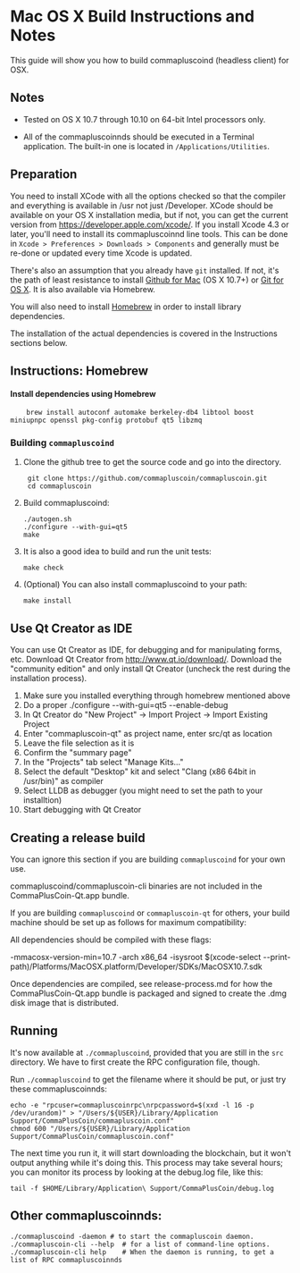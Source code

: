 Mac OS X Build Instructions and Notes
====================================
This guide will show you how to build commapluscoind (headless client) for OSX.

Notes
-----

* Tested on OS X 10.7 through 10.10 on 64-bit Intel processors only.

* All of the commapluscoinnds should be executed in a Terminal application. The
built-in one is located in `/Applications/Utilities`.

Preparation
-----------

You need to install XCode with all the options checked so that the compiler
and everything is available in /usr not just /Developer. XCode should be
available on your OS X installation media, but if not, you can get the
current version from https://developer.apple.com/xcode/. If you install
Xcode 4.3 or later, you'll need to install its commapluscoinnd line tools. This can
be done in `Xcode > Preferences > Downloads > Components` and generally must
be re-done or updated every time Xcode is updated.

There's also an assumption that you already have `git` installed. If
not, it's the path of least resistance to install [Github for Mac](https://mac.github.com/)
(OS X 10.7+) or
[Git for OS X](https://code.google.com/p/git-osx-installer/). It is also
available via Homebrew.

You will also need to install [Homebrew](http://brew.sh) in order to install library
dependencies.

The installation of the actual dependencies is covered in the Instructions
sections below.

Instructions: Homebrew
----------------------

#### Install dependencies using Homebrew

        brew install autoconf automake berkeley-db4 libtool boost miniupnpc openssl pkg-config protobuf qt5 libzmq

### Building `commapluscoind`

1. Clone the github tree to get the source code and go into the directory.

        git clone https://github.com/commapluscoin/commapluscoin.git
        cd commapluscoin

2.  Build commapluscoind:

        ./autogen.sh
        ./configure --with-gui=qt5
        make

3.  It is also a good idea to build and run the unit tests:

        make check

4.  (Optional) You can also install commapluscoind to your path:

        make install

Use Qt Creator as IDE
------------------------
You can use Qt Creator as IDE, for debugging and for manipulating forms, etc.
Download Qt Creator from http://www.qt.io/download/. Download the "community edition" and only install Qt Creator (uncheck the rest during the installation process).

1. Make sure you installed everything through homebrew mentioned above
2. Do a proper ./configure --with-gui=qt5 --enable-debug
3. In Qt Creator do "New Project" -> Import Project -> Import Existing Project
4. Enter "commapluscoin-qt" as project name, enter src/qt as location
5. Leave the file selection as it is
6. Confirm the "summary page"
7. In the "Projects" tab select "Manage Kits..."
8. Select the default "Desktop" kit and select "Clang (x86 64bit in /usr/bin)" as compiler
9. Select LLDB as debugger (you might need to set the path to your installtion)
10. Start debugging with Qt Creator

Creating a release build
------------------------
You can ignore this section if you are building `commapluscoind` for your own use.

commapluscoind/commapluscoin-cli binaries are not included in the CommaPlusCoin-Qt.app bundle.

If you are building `commapluscoind` or `commapluscoin-qt` for others, your build machine should be set up
as follows for maximum compatibility:

All dependencies should be compiled with these flags:

 -mmacosx-version-min=10.7
 -arch x86_64
 -isysroot $(xcode-select --print-path)/Platforms/MacOSX.platform/Developer/SDKs/MacOSX10.7.sdk

Once dependencies are compiled, see release-process.md for how the CommaPlusCoin-Qt.app
bundle is packaged and signed to create the .dmg disk image that is distributed.

Running
-------

It's now available at `./commapluscoind`, provided that you are still in the `src`
directory. We have to first create the RPC configuration file, though.

Run `./commapluscoind` to get the filename where it should be put, or just try these
commapluscoinnds:

    echo -e "rpcuser=commapluscoinrpc\nrpcpassword=$(xxd -l 16 -p /dev/urandom)" > "/Users/${USER}/Library/Application Support/CommaPlusCoin/commapluscoin.conf"
    chmod 600 "/Users/${USER}/Library/Application Support/CommaPlusCoin/commapluscoin.conf"

The next time you run it, it will start downloading the blockchain, but it won't
output anything while it's doing this. This process may take several hours;
you can monitor its process by looking at the debug.log file, like this:

    tail -f $HOME/Library/Application\ Support/CommaPlusCoin/debug.log

Other commapluscoinnds:
-------

    ./commapluscoind -daemon # to start the commapluscoin daemon.
    ./commapluscoin-cli --help  # for a list of command-line options.
    ./commapluscoin-cli help    # When the daemon is running, to get a list of RPC commapluscoinnds
